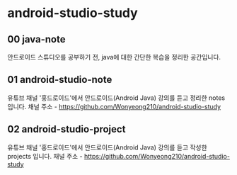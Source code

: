 # android-studio-study

## 00 java-note   
안드로이드 스튜디오를 공부하기 전, java에 대한 간단한 복습을 정리한 공간입니다.


## 01 android-studio-note
유튜브 채널 '홍드로이드'에서 안드로이드(Android Java) 강의를 듣고 정리한 notes 입니다. 
채널 주소 - https://github.com/Wonyeong210/android-studio-study

## 02 android-studio-project
유튜브 채널 '홍드로이드'에서 안드로이드(Android Java) 강의를 듣고 작성한 projects 입니다.
채널 주소 - https://github.com/Wonyeong210/android-studio-study
